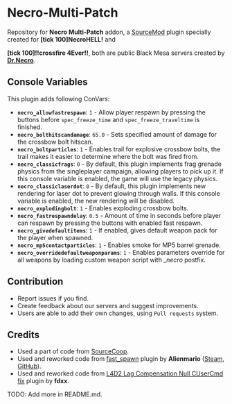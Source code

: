 # Necro-Multi-Patch
Repository for __Necro Multi-Patch__ addon, a [SourceMod](https://github.com/alliedmodders/sourcemod) plugin specially created for __[tick 100]NecroHELL!__ and 

__[tick 100]!!crossfire 4Ever!!__, both are public Black Mesa servers created by __[Dr.Necro](https://steamcommunity.com/profiles/76561198071553465/)__.

## Console Variables
This plugin adds following ConVars:


* **`necro_allowfastrespawn`**: `1` - Allow player respawn by pressing the buttons before `spec_freeze_time` and `spec_freeze_traveltime` is finished.
* **`necro_bolthitscandamage`**: `65.0` - Sets specified amount of damage for the crossbow bolt hitscan.
* **`necro_boltparticles`**: `1` - Enables trail for explosive crossbow bolts, the trail makes it easier to determine where the bolt was fired from.
* **`necro_classicfrags`**: `0` - By default, this plugin implements frag grenade physics from the singleplayer campaign, allowing players to pick up it. If this console variable is enabled, the game will use the legacy physics.
* **`necro_classiclaserdot`**: `0` - By default, this plugin implements new rendering for laser dot to prevent glowing through walls. If this console variable is enabled, the new rendering will be disabled.
* **`necro_explodingbolt`**: `1` - Enables exploding crossbow bolts.
* **`necro_fastrespawndelay`**: `0.5` - Amount of time in seconds before player can respawn by pressing the buttons with enabled fast respawn.
* **`necro_givedefaultitems`**: `1` - If enabled, gives default weapon pack for the player when spawned.
* **`necro_mp5contactparticles`**: `1` - Enables smoke for MP5 barrel grenade.
* **`necro_overridedefaultweaponparams`**: `1` - Enables parameters override for all weapons by loading custom weapon script with __necro_ postfix.

## Contribution

- Report issues if you find.
- Create feedback about our servers and suggest improvements.
- Users are able to add their own changes, using `Pull requests` system.

## Credits

- Used a part of code from [SourceCoop](https://github.com/ampreeT/SourceCoop).
- Used and reworked code from [fast_spawn](https://forums.alliedmods.net/showthread.php?p=2362850) plugin by __Alienmario__ ([Steam](https://steamcommunity.com/id/4oM0/), [GitHub](https://github.com/Alienmario)).
- Used and reworked code from [L4D2 Lag Compensation Null CUserCmd fix](https://hlmod.net/threads/krash-servera-ne-ochen-ponjatny-prichiny.35472/post-600631) plugin by __fdxx__.
  
TODO: Add more in README.md.

